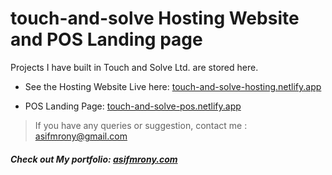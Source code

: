 # touch-and-solve Hosting Website and POS Landing page

Projects I have built in Touch and Solve Ltd. are stored here.

- See the Hosting Website Live here: [touch-and-solve-hosting.netlify.app](https://touch-and-solve-hosting.netlify.app)

- POS Landing Page: [touch-and-solve-pos.netlify.app](https://touch-and-solve-hosting.netlify.app/pos.html)

> If you have any queries or suggestion, contact me : asifmrony@gmail.com 

##### Check out My portfolio: [asifmrony.com](https://asifmrony.github.io/)
